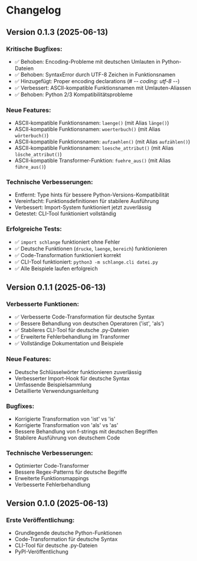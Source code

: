 # Changelog

## Version 0.1.3 (2025-06-13)

### Kritische Bugfixes:
- ✅ Behoben: Encoding-Probleme mit deutschen Umlauten in Python-Dateien
- ✅ Behoben: SyntaxError durch UTF-8 Zeichen in Funktionsnamen
- ✅ Hinzugefügt: Proper encoding declarations (# -*- coding: utf-8 -*-)
- ✅ Verbessert: ASCII-kompatible Funktionsnamen mit Umlauten-Aliassen
- ✅ Behoben: Python 2/3 Kompatibilitätsprobleme

### Neue Features:
- ASCII-kompatible Funktionsnamen: `laenge()` (mit Alias `länge()`)
- ASCII-kompatible Funktionsnamen: `woerterbuch()` (mit Alias `wörterbuch()`)
- ASCII-kompatible Funktionsnamen: `aufzaehlen()` (mit Alias `aufzählen()`)
- ASCII-kompatible Funktionsnamen: `loesche_attribut()` (mit Alias `lösche_attribut()`)
- ASCII-kompatible Transformer-Funktion: `fuehre_aus()` (mit Alias `führe_aus()`)

### Technische Verbesserungen:
- Entfernt: Type hints für bessere Python-Versions-Kompatibilität
- Vereinfacht: Funktionsdefinitionen für stabilere Ausführung
- Verbessert: Import-System funktioniert jetzt zuverlässig
- Getestet: CLI-Tool funktioniert vollständig

### Erfolgreiche Tests:
- ✅ `import schlange` funktioniert ohne Fehler
- ✅ Deutsche Funktionen (`drucke`, `laenge`, `bereich`) funktionieren
- ✅ Code-Transformation funktioniert korrekt
- ✅ CLI-Tool funktioniert: `python3 -m schlange.cli datei.py`
- ✅ Alle Beispiele laufen erfolgreich

## Version 0.1.1 (2025-06-13)

### Verbesserte Funktionen:
- ✅ Verbesserte Code-Transformation für deutsche Syntax
- ✅ Bessere Behandlung von deutschen Operatoren ('ist', 'als')
- ✅ Stabileres CLI-Tool für deutsche .py-Dateien
- ✅ Erweiterte Fehlerbehandlung im Transformer
- ✅ Vollständige Dokumentation und Beispiele

### Neue Features:
- Deutsche Schlüsselwörter funktionieren zuverlässig
- Verbesserter Import-Hook für deutsche Syntax
- Umfassende Beispielsammlung
- Detaillierte Verwendungsanleitung

### Bugfixes:
- Korrigierte Transformation von 'ist' vs 'is'
- Korrigierte Transformation von 'als' vs 'as'
- Bessere Behandlung von f-strings mit deutschen Begriffen
- Stabilere Ausführung von deutschem Code

### Technische Verbesserungen:
- Optimierter Code-Transformer
- Bessere Regex-Patterns für deutsche Begriffe
- Erweiterte Funktionsmappings
- Verbesserte Fehlerbehandlung

## Version 0.1.0 (2025-06-13)

### Erste Veröffentlichung:
- Grundlegende deutsche Python-Funktionen
- Code-Transformation für deutsche Syntax
- CLI-Tool für deutsche .py-Dateien
- PyPI-Veröffentlichung

